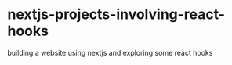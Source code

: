 # nextjs-projects-involving-react-hooks
building a website using nextjs and exploring some react hooks
